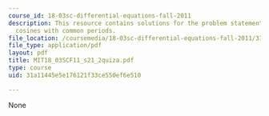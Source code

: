 ```yaml
---
course_id: 18-03sc-differential-equations-fall-2011
description: This resource contains solutions for the problem statements related to
  cosines with common periods.
file_location: /coursemedia/18-03sc-differential-equations-fall-2011/31a11445e5e176121f33ce550ef6e510_MIT18_03SCF11_s21_2quiza.pdf
file_type: application/pdf
layout: pdf
title: MIT18_03SCF11_s21_2quiza.pdf
type: course
uid: 31a11445e5e176121f33ce550ef6e510

---
```

None